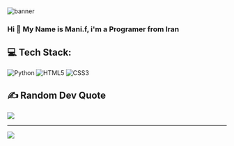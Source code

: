 <br>


![banner](https://www.dropbox.com/s/j1oyegubnwhwc6o/Picture2.png?dl=1)
### Hi 👋 My Name is Mani.f, i'm a Programer from Iran
## 💻 Tech Stack:
![Python](https://img.shields.io/badge/python-3670A0?style=for-the-badge&logo=python&logoColor=white) ![HTML5](https://img.shields.io/badge/html5-%23E34F26.svg?style=for-the-badge&logo=html5&logoColor=white) ![CSS3](https://img.shields.io/badge/css3-%231572B6.svg?style=for-the-badge&logo=css3&logoColor=white)

## ✍️ Random Dev Quote
![](https://quotes-github-readme.vercel.app/api?type=horizontal&theme=dark)

---
[![](https://visitcount.itsvg.in/api?id=manifarizi&icon=0&color=8)](https://github.com/manifarizi)

